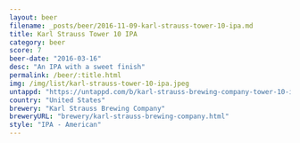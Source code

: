 ```yaml
---
layout: beer
filename: _posts/beer/2016-11-09-karl-strauss-tower-10-ipa.md
title: Karl Strauss Tower 10 IPA
category: beer
score: 7
beer-date: "2016-03-16"
desc: "An IPA with a sweet finish"
permalink: /beer/:title.html
img: /img/list/karl-strauss-tower-10-ipa.jpeg
untappd: "https://untappd.com/b/karl-strauss-brewing-company-tower-10-ipa/7820"
country: "United States"
brewery: "Karl Strauss Brewing Company"
breweryURL: "brewery/karl-strauss-brewing-company.html"
style: "IPA - American"
---
```


